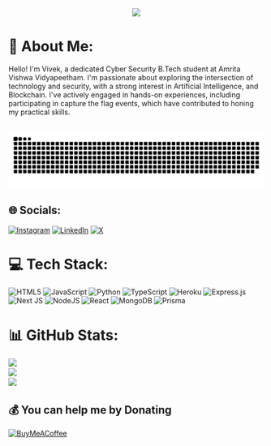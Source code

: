 <div align="center"><img src="https://readme-typing-svg.herokuapp.com?font=Dosis&size=35&pause=500&random=false&width=435&lines=Hi,+I'm+Dhivijit;A+Cyber+Security+Enthusiast;A+Web+Developer;" />
</div>


# 💫 About Me:
Hello! I'm Vivek, a dedicated Cyber Security B.Tech student at Amrita Vishwa Vidyapeetham. I'm passionate about exploring the intersection of technology and security, with a strong interest in Artificial Intelligence, and Blockchain. I've actively engaged in hands-on experiences, including participating in capture the flag events, which have contributed to honing my practical skills.
<br><br>
<div align="center">
<picture>
  <source media="(prefers-color-scheme: dark)" srcset="https://raw.githubusercontent.com/dhivijit/dhivijit/output/github-contribution-grid-snake-dark.svg">
  <source media="(prefers-color-scheme: light)" srcset="https://raw.githubusercontent.com/dhivijit/dhivijit/output/github-contribution-grid-snake.svg">
  <img alt="github contribution grid snake animation" src="https://raw.githubusercontent.com/dhivijit/dhivijit/output/github-contribution-grid-snake.svg">
</picture>
</div>


## 🌐 Socials:
[![Instagram](https://img.shields.io/badge/Instagram-E4405F?style=for-the-badge&logo=instagram&logoColor=white)](https://instagram.com/dhivijit) [![LinkedIn](https://img.shields.io/badge/LinkedIn-0077B5?style=for-the-badge&logo=linkedin&logoColor=white)](https://www.linkedin.com/in/vivekreddy06/) [![X](https://img.shields.io/badge/X-000000?style=for-the-badge&logo=x&logoColor=white)](https://x.com/Vivekreddy_9036)

# 💻 Tech Stack:
![HTML5](https://img.shields.io/badge/html5-%23E34F26.svg?style=for-the-badge&logo=html5&logoColor=white) ![JavaScript](https://img.shields.io/badge/javascript-%23323330.svg?style=for-the-badge&logo=javascript&logoColor=%23F7DF1E) ![Python](https://img.shields.io/badge/python-3670A0?style=for-the-badge&logo=python&logoColor=ffdd54) ![TypeScript](https://img.shields.io/badge/typescript-%23007ACC.svg?style=for-the-badge&logo=typescript&logoColor=white) ![Heroku](https://img.shields.io/badge/heroku-%23430098.svg?style=for-the-badge&logo=heroku&logoColor=white) ![Express.js](https://img.shields.io/badge/express.js-%23404d59.svg?style=for-the-badge&logo=express&logoColor=%2361DAFB) ![Next JS](https://img.shields.io/badge/Next-black?style=for-the-badge&logo=next.js&logoColor=white) ![NodeJS](https://img.shields.io/badge/node.js-6DA55F?style=for-the-badge&logo=node.js&logoColor=white) ![React](https://img.shields.io/badge/react-%2320232a.svg?style=for-the-badge&logo=react&logoColor=%2361DAFB) ![MongoDB](https://img.shields.io/badge/MongoDB-%234ea94b.svg?style=for-the-badge&logo=mongodb&logoColor=white) ![Prisma](https://img.shields.io/badge/Prisma-3982CE?style=for-the-badge&logo=Prisma&logoColor=white)
# 📊 GitHub Stats:
![](https://github-readme-stats.vercel.app/api?username=vivekreddy903&theme=dark&hide_border=false&include_all_commits=false&count_private=false)<br/>
![](https://github-readme-streak-stats.herokuapp.com/?user=vivekreddy9036&theme=dark&hide_border=false)<br/>
![](https://github-readme-stats.vercel.app/api/top-langs/?username=vivekreddy9036&theme=dark&hide_border=false&include_all_commits=false&count_private=false&layout=compact)

  ## 💰 You can help me by Donating
  [![BuyMeACoffee](https://img.shields.io/badge/Buy%20Me%20a%20Coffee-ffdd00?style=for-the-badge&logo=buy-me-a-coffee&logoColor=black)](https://buymeacoffee.com/vivekreddy9036) 

